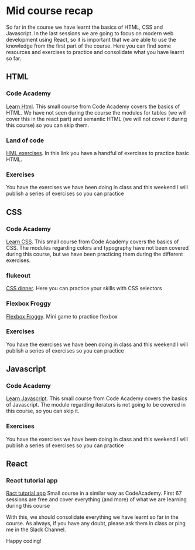 # Mid course recap

So far in the course we have learnt the basics of HTML, CSS and Javascript. In the last sessions we are going to focus on modern web development using React, so it is important that we are able to use the knowledge from the first part of the course. Here you can find some resources and exercises to practice and consolidate what you have learnt so far.

## HTML
### Code Academy
[Learn Html](https://www.codecademy.com/learn/learn-html). This small course from Code Academy covers the basics of HTML. We have not seen during the course the modules for tables (we will cover this in the react part) and semantic HTML (we will not cover it during this course) so you can skip them.

### Land of code
[HML exercises](http://www.landofcode.com/html-exercises/). In this link you have a handful of exercises to practice basic HTML.

### Exercises
You have the exercises we have been doing in class and this weekend I will publish a series of exercises so you can practice

## CSS
### Code Academy
[Learn CSS](https://www.codecademy.com/learn/learn-css). This small course from Code Academy covers the basics of CSS. The modules regarding colors and typography have not been covered during this course, but we have been practicing them during the different exercises.

### flukeout
[CSS dinner](https://flukeout.github.io). Here you can practice your skills with CSS selectors

### Flexbox Froggy
[Flexbox Froggy](https://flexboxfroggy.com). Mini game to practice flexbox

### Exercises
You have the exercises we have been doing in class and this weekend I will publish a series of exercises so you can practice

## Javascript
### Code Academy
[Learn Javascript](https://www.codecademy.com/learn/introduction-to-javascript). This small course from Code Academy covers the basics of Javascript. The module regarding iterators is not going to be covered in this course, so you can skip it.

### Exercises
You have the exercises we have been doing in class and this weekend I will publish a series of exercises so you can practice


## React

### React tutorial app
[Ract tutorial app](https://react-tutorial.app/) Small course in a similar way as CodeAcademy. First 67 sessions are free and cover everything (and more) of what we are learning during this course

With this, we should consolidate everything we have learnt so far in the course. As always, if you have any doubt, please ask them in class or ping me in the Slack Channel.

Happy coding!
